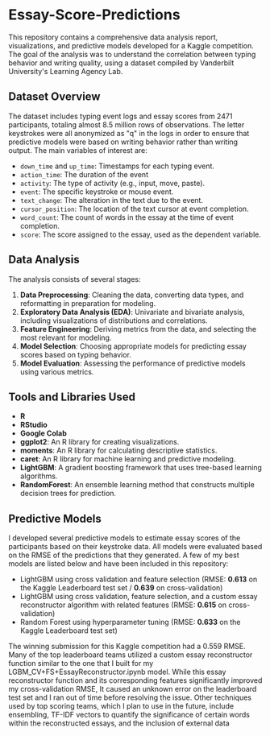 # Essay-Score-Predictions

This repository contains a comprehensive data analysis report, visualizations, and predictive models developed for a Kaggle competition. The goal of the analysis was to understand the correlation between typing behavior and writing quality, using a dataset compiled by Vanderbilt University's Learning Agency Lab.

## Dataset Overview

The dataset includes typing event logs and essay scores from 2471 participants, totaling almost 8.5 million rows of observations. The letter keystrokes were all anonymized as "q" in the logs in order to ensure that predictive models were based on writing behavior rather than writing output. The main variables of interest are:

- `down_time` and `up_time`: Timestamps for each typing event.
- `action_time`: The duration of the event
- `activity`: The type of activity (e.g., input, move, paste).
- `event`: The specific keystroke or mouse event.
- `text_change`: The alteration in the text due to the event.
- `cursor_position`: The location of the text cursor at event completion.
- `word_count`: The count of words in the essay at the time of event completion.
- `score`: The score assigned to the essay, used as the dependent variable.

## Data Analysis

The analysis consists of several stages:

1. **Data Preprocessing**: Cleaning the data, converting data types, and reformatting in preparation for modeling.
2. **Exploratory Data Analysis (EDA)**: Univariate and bivariate analysis, including visualizations of distributions and correlations.
3. **Feature Engineering**: Deriving metrics from the data, and selecting the most relevant for modeling.
4. **Model Selection**: Choosing appropriate models for predicting essay scores based on typing behavior.
5. **Model Evaluation**: Assessing the performance of predictive models using various metrics.

## Tools and Libraries Used

- **R**
- **RStudio**
- **Google Colab**
- **ggplot2**: An R library for creating visualizations.
- **moments**: An R library for calculating descriptive statistics.
- **caret**: An R library for machine learning and predictive modeling.
- **LightGBM**: A gradient boosting framework that uses tree-based learning algorithms.
- **RandomForest**: An ensemble learning method that constructs multiple decision trees for prediction.

## Predictive Models

I developed several predictive models to estimate essay scores of the participants based on their keystroke data. All models were evaluated based on the RMSE of the predictions that they generated. A few of my best models are listed below and have been included in this repository:

- LightGBM using cross validation and feature selection (RMSE: **0.613** on the Kaggle Leaderboard test set / **0.639** on cross-validation)
- LightGBM using cross validation, feature selection, and a custom essay reconstructor algorithm with related features (RMSE: **0.615** on cross-validation)
- Random Forest using hyperparameter tuning (RMSE: **0.633** on the Kaggle Leaderboard test set)

The winning submission for this Kaggle competition had a 0.559 RMSE. Many of the top leaderboard teams utilized a custom essay reconstructor function similar to the one that I built for my LGBM_CV+FS+EssayReconstructor.ipynb model. While this essay reconstructor function and its corresponding features significantly improved my cross-validation RMSE, It caused an unknown error on the leaderboard test set and I ran out of time before resolving the issue. Other techniques used by top scoring teams, which I plan to use in the future, include ensembling, TF-IDF vectors to quantify the significance of certain words within the reconstructed essays, and the inclusion of external data 
